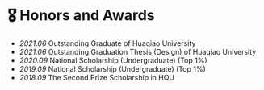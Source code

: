 # 🎖 Honors and Awards
- *2021.06* Outstanding Graduate of Huaqiao University
- *2021.06* Outstanding Graduation Thesis (Design) of Huaqiao University
- *2020.09* National Scholarship (Undergraduate) (Top 1%)
- *2019.09* National Scholarship (Undergraduate) (Top 1%)
- *2018.09* The Second Prize Scholarship in HQU